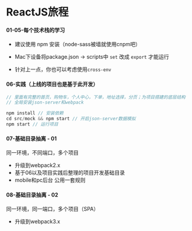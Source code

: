 # ReactJS旅程
#### 01-05-每个技术栈的学习
- 建议使用 npm 安装（node-sass被墙就使用cnpm吧）

- Mac下设备将package.json -> scripts中 `set` 改成 `export` 才能运行

- 针对上一点，你也可以考虑使用`cross-env`

#### 06-实践（上线的项目也是基于此开发）
```js
// 里面有完整的首页，购物车，个人中心，下单，地址选择，分页；为项目搭建的底层结构
// 全局安装json-server和webpack

npm install // 安装依赖
cd src/mock && npm start // 开启json-server数据模拟
npm start // 运行项目

```
#### 07-基础目录抽离 - 01

同一环境，不同端口，多个项目

- 升级到webpack2.x
- 基于06以及项目实践后整理的项目开发基础目录
- mobile和pc后台 公用一套规则

#### 08-基础目录抽离 - 02

同一环境，同一端口，多个项目（SPA）
- 升级到webpack3.x


